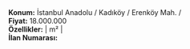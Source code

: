 ## 

**Konum:** İstanbul Anadolu / Kadıköy / Erenköy Mah. /  
**Fiyat:** 18.000.000  
**Özellikler:**  |  m² |   
**İlan Numarası:** 
